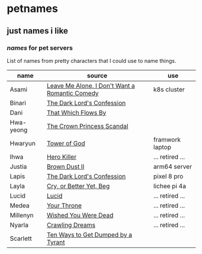 # petnames

## just names i like

### _names_ for pet servers

List of names from pretty characters
that I could use to name things.

| name      | source                                                  | use             |
| --------- | ------------------------------------------------------- | --------------- |
| Asami     | [Leave Me Alone, I Don't Want a Romantic Comedy][asami] | k8s cluster     |
| Binari    | [The Dark Lord's Confession][lapis]                     |                 |
| Dani      | [That Which Flows By][dani]                             |                 |
| Hwa-yeong | [The Crown Princess Scandal][hwayeong]                  |                 |
| Hwaryun   | [Tower of God][hwaryun]                                 | framwork laptop |
| Ihwa      | [Hero Killer][ihwa]                                     | ... retired ... |
| Justia    | [Brown Dust II][justia]                                 | arm64 server    |
| Lapis     | [The Dark Lord's Confession][lapis]                     | pixel 8 pro     |
| Layla     | [Cry, or Better Yet, Beg][layla]                        | lichee pi 4a    |
| Lucid     | [Lucid][lucid]                                          | ... retired ... |
| Medea     | [Your Throne][medea]                                    | ... retired ... |
| Millenyn  | [Wished You Were Dead][millenyn]                        | ... retired ... |
| Nyarla    | [Crawling Dreams][nyarla]                               | ... retired ... |
| Scarlett  | [Ten Ways to Get Dumped by a Tyrant](scarlett)          |                 |

[asami]: https://www.webtoons.com/en/canvas/leave-me-alone-i-dont-want-a-romantic-comedy/list?title_no=506168
[lucid]: https://www.webtoons.com/en/canvas/lucid/list?title_no=250209
[nyarla]: https://www.webtoons.com/en/canvas/crawling-dreams/list?title_no=141539
[dani]: https://www.webtoons.com/en/historical/that-which-flows-by/list?title_no=5419
[lapis]: https://www.webtoons.com/en/fantasy/the-dark-lords-confession/list?title_no=4464
[ihwa]: https://www.webtoons.com/en/action/hero-killer/list?title_no=2745
[medea]: https://www.webtoons.com/en/fantasy/your-throne/list?title_no=2009
[hwaryun]: https://www.webtoons.com/en/fantasy/tower-of-god/list?title_no=95
[millenyn]: https://www.webtoons.com/en/drama/wished-you-were-dead/list?title_no=3591
[layla]: https://www.webtoons.com/en/drama/cry-or-better-yet-beg/list?title_no=5815
[hwayeong]: https://www.webtoons.com/en/fantasy/the-crown-princess-scandal/list?title_no=5478
[justia]: https://www.browndust2.com/en-us/
[scarlett]: https://www.webtoons.com/en/fantasy/ten-ways-to-get-dumped-by-a-tyrant/list?title_no=5811
